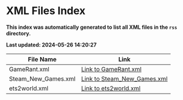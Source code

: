 # XML Files Index
**This index was automatically generated to list all XML files in the `rss` directory.**

**Last updated: 2024-05-26 14:20:27**

| File Name | Link |
|-----------|------|
| GameRant.xml | [Link to GameRant.xml](./GameRant.xml) |
| Steam_New_Games.xml | [Link to Steam_New_Games.xml](./Steam_New_Games.xml) |
| ets2world.xml | [Link to ets2world.xml](./ets2world.xml) |
